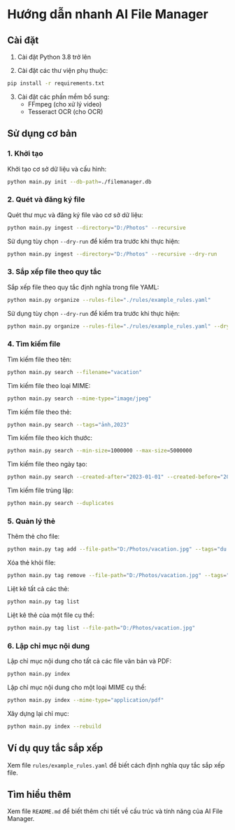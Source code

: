 # Hướng dẫn nhanh AI File Manager

## Cài đặt

1. Cài đặt Python 3.8 trở lên

2. Cài đặt các thư viện phụ thuộc:

```bash
pip install -r requirements.txt
```

3. Cài đặt các phần mềm bổ sung:
   - FFmpeg (cho xử lý video)
   - Tesseract OCR (cho OCR)

## Sử dụng cơ bản

### 1. Khởi tạo

Khởi tạo cơ sở dữ liệu và cấu hình:

```bash
python main.py init --db-path=./filemanager.db
```

### 2. Quét và đăng ký file

Quét thư mục và đăng ký file vào cơ sở dữ liệu:

```bash
python main.py ingest --directory="D:/Photos" --recursive
```

Sử dụng tùy chọn `--dry-run` để kiểm tra trước khi thực hiện:

```bash
python main.py ingest --directory="D:/Photos" --recursive --dry-run
```

### 3. Sắp xếp file theo quy tắc

Sắp xếp file theo quy tắc định nghĩa trong file YAML:

```bash
python main.py organize --rules-file="./rules/example_rules.yaml"
```

Sử dụng tùy chọn `--dry-run` để kiểm tra trước khi thực hiện:

```bash
python main.py organize --rules-file="./rules/example_rules.yaml" --dry-run
```

### 4. Tìm kiếm file

Tìm kiếm file theo tên:

```bash
python main.py search --filename="vacation"
```

Tìm kiếm file theo loại MIME:

```bash
python main.py search --mime-type="image/jpeg"
```

Tìm kiếm file theo thẻ:

```bash
python main.py search --tags="ảnh,2023"
```

Tìm kiếm file theo kích thước:

```bash
python main.py search --min-size=1000000 --max-size=5000000
```

Tìm kiếm file theo ngày tạo:

```bash
python main.py search --created-after="2023-01-01" --created-before="2023-12-31"
```

Tìm kiếm file trùng lặp:

```bash
python main.py search --duplicates
```

### 5. Quản lý thẻ

Thêm thẻ cho file:

```bash
python main.py tag add --file-path="D:/Photos/vacation.jpg" --tags="du lịch,biển"
```

Xóa thẻ khỏi file:

```bash
python main.py tag remove --file-path="D:/Photos/vacation.jpg" --tags="biển"
```

Liệt kê tất cả các thẻ:

```bash
python main.py tag list
```

Liệt kê thẻ của một file cụ thể:

```bash
python main.py tag list --file-path="D:/Photos/vacation.jpg"
```

### 6. Lập chỉ mục nội dung

Lập chỉ mục nội dung cho tất cả các file văn bản và PDF:

```bash
python main.py index
```

Lập chỉ mục nội dung cho một loại MIME cụ thể:

```bash
python main.py index --mime-type="application/pdf"
```

Xây dựng lại chỉ mục:

```bash
python main.py index --rebuild
```

## Ví dụ quy tắc sắp xếp

Xem file `rules/example_rules.yaml` để biết cách định nghĩa quy tắc sắp xếp file.

## Tìm hiểu thêm

Xem file `README.md` để biết thêm chi tiết về cấu trúc và tính năng của AI File Manager.